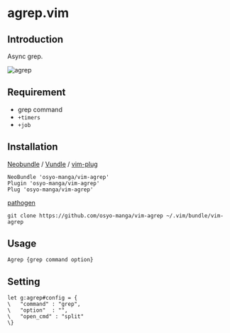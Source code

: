 # agrep.vim

## Introduction

Async grep.

![agrep](https://cloud.githubusercontent.com/assets/214488/16170862/86d4a73a-359b-11e6-93d8-1cf6f8858eb1.gif)

## Requirement

* grep command
* `+timers`
* `+job`

## Installation

[Neobundle](https://github.com/Shougo/neobundle.vim) / [Vundle](https://github.com/gmarik/Vundle.vim) / [vim-plug](https://github.com/junegunn/vim-plug)

```vim
NeoBundle 'osyo-manga/vim-agrep'
Plugin 'osyo-manga/vim-agrep'
Plug 'osyo-manga/vim-agrep'
```

[pathogen](https://github.com/tpope/vim-pathogen)

```
git clone https://github.com/osyo-manga/vim-agrep ~/.vim/bundle/vim-agrep
```

## Usage

```vim
Agrep {grep command option}
```


## Setting

```vim
let g:agrep#config = {
\	"command" : "grep",
\	"option"  : "",
\	"open_cmd" : "split"
\}
```

